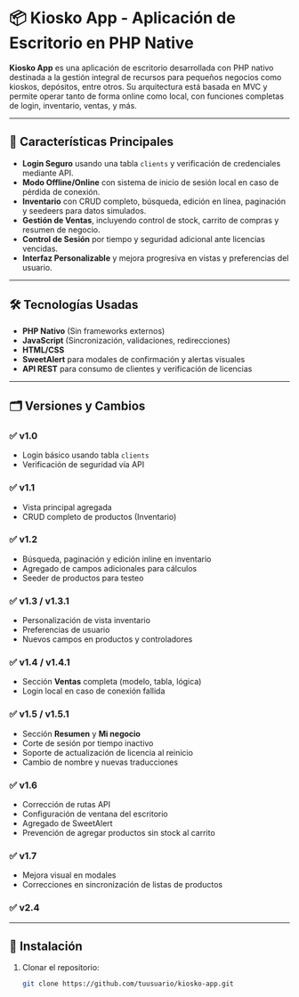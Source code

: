 # 📦 Kiosko App - Aplicación de Escritorio en PHP Native

**Kiosko App** es una aplicación de escritorio desarrollada con PHP nativo destinada a la gestión integral de recursos para pequeños negocios como kioskos, depósitos, entre otros. Su arquitectura está basada en MVC y permite operar tanto de forma online como local, con funciones completas de login, inventario, ventas, y más.

---

## 🧩 Características Principales

- **Login Seguro** usando una tabla `clients` y verificación de credenciales mediante API.
- **Modo Offline/Online** con sistema de inicio de sesión local en caso de pérdida de conexión.
- **Inventario** con CRUD completo, búsqueda, edición en línea, paginación y seedeers para datos simulados.
- **Gestión de Ventas**, incluyendo control de stock, carrito de compras y resumen de negocio.
- **Control de Sesión** por tiempo y seguridad adicional ante licencias vencidas.
- **Interfaz Personalizable** y mejora progresiva en vistas y preferencias del usuario.

---

## 🛠 Tecnologías Usadas

- **PHP Nativo** (Sin frameworks externos)
- **JavaScript** (Sincronización, validaciones, redirecciones)
- **HTML/CSS**
- **SweetAlert** para modales de confirmación y alertas visuales
- **API REST** para consumo de clientes y verificación de licencias

---

## 🗂 Versiones y Cambios

### ✅ v1.0
- Login básico usando tabla `clients`
- Verificación de seguridad vía API

### ✅ v1.1
- Vista principal agregada
- CRUD completo de productos (Inventario)

### ✅ v1.2
- Búsqueda, paginación y edición inline en inventario
- Agregado de campos adicionales para cálculos
- Seeder de productos para testeo

### ✅ v1.3 / v1.3.1
- Personalización de vista inventario
- Preferencias de usuario
- Nuevos campos en productos y controladores

### ✅ v1.4 / v1.4.1
- Sección **Ventas** completa (modelo, tabla, lógica)
- Login local en caso de conexión fallida

### ✅ v1.5 / v1.5.1
- Sección **Resumen** y **Mi negocio**
- Corte de sesión por tiempo inactivo
- Soporte de actualización de licencia al reinicio
- Cambio de nombre y nuevas traducciones

### ✅ v1.6
- Corrección de rutas API
- Configuración de ventana del escritorio
- Agregado de SweetAlert
- Prevención de agregar productos sin stock al carrito

### ✅ v1.7
- Mejora visual en modales
- Correcciones en sincronización de listas de productos

### ✅ v2.4

---

## 📌 Instalación

1. Clonar el repositorio:
   ```bash
   git clone https://github.com/tuusuario/kiosko-app.git
